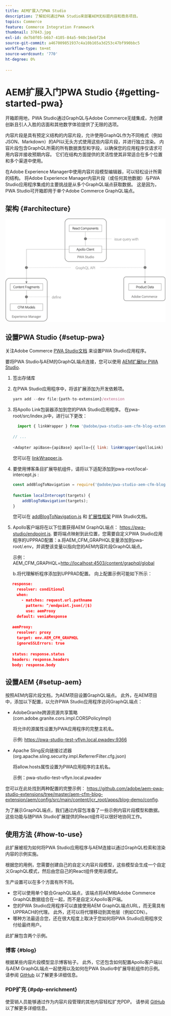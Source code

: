 ```yaml
---
title: AEM扩展入门PWA Studio
description: 了解如何通过PWA Studio来部署AEM无标题内容和商务项目。
topics: Commerce
feature: Commerce Integration Framework
thumbnail: 37843.jpg
exl-id: de7b8f05-b6b7-4105-84a5-940c16ebf2b4
source-git-commit: a467009851937c4a10b165a3d253c47bf990bbc5
workflow-type: tm+mt
source-wordcount: '770'
ht-degree: 0%

---
```


# AEM扩展入门PWA Studio {#getting-started-pwa}

开箱即用地，PWA Studio通过GraphQL与Adobe Commerce无缝集成，为创建创新且引人入胜的店面和其他数字体验提供了无限的选项。

内容片段是具有预定义结构的内容片段，允许使用GraphQL作为不同格式（例如JSON、Markdown）的API以无头方式使用这些内容片段，并进行独立渲染。 内容片段包含GraphQL所需的所有数据类型和字段，以确保您的应用程序仅请求可用内容并接收预期内容。 它们在结构方面提供的灵活性使其非常适合在多个位置和多个渠道中使用。

在Adobe Experience Manager中使用内容片段模型编辑器，可以轻松设计所需的结构。 将Adobe Experience Manager内容片段（或任何其他数据）与PWA Studio应用程序集成的主要挑战是从多个GraphQL端点获取数据。 这是因为，PWA Studio可开箱即用于单个Adobe Commerce GraphQL端点。

## 架构 {#architecture}

![PWA无头架构](/help/commerce/cif/assets/pwa-studio/PWA-Studio_Architecture.png)

## 设置PWA Studio {#setup-pwa}

关注Adobe Commerce [PWA Studio文档](https://developer.adobe.com/commerce/pwa-studio/tutorials/) 来设置PWA Studio应用程序。

要将PWA Studio与AEM的GraphQL端点连接，您可以使用 [AEM扩展for PWA Studio](https://github.com/adobe/aem-pwa-studio-extensions).

1. 签出存储库

1. 在PWA Studio应用程序中，将该扩展添加为开发依赖项。

   ```javascript
   yarn add --dev file:{path-to-extension}/extension
   ```

1. 将Apollo Link包装器添加到您的PWA Studio应用程序。 在pwa-root/src/index.js中，进行以下更改：

   ```javascript
     import { linkWrapper } from '@adobe/pwa-studio-aem-cfm-blog-extension';
   
   // ...
   
   <Adapter apiBase={apiBase} apollo={{ link: linkWrapper(apolloLink) }} store={store}>
   ```

   您可以在 [linkWrapper.js](https://github.com/adobe/aem-pwa-studio-extensions/blob/master/aem-cfm-blog-extension/extension/src/linkWrapper.js).

1. 要使用博客条目扩展导航组件，请将以下适配添加到pwa-root/local-intercept.js :

   ```javascript
   const addBlogToNavigation = require('@adobe/pwa-studio-aem-cfm-blog-extension/src/addBlogToNavigation');
   
   function localIntercept(targets) {
       addBlogToNavigation(targets);
   }    
   ```

   您可以在 [addBlogToNavigation.js](https://github.com/adobe/aem-pwa-studio-extensions/blob/master/aem-cfm-blog-extension/extension/src/addBlogToNavigation.js) 和 [扩展性框架](https://developer.adobe.com/commerce/pwa-studio/guides/general-concepts/extensibility/) PWA Studio文档。

1. Apollo客户端将在以下位置获得AEM GraphQL端点： <https://pwa-studio/endpoint.js>. 要将端点映射到此位置，您需要自定义PWA Studio应用程序的UPPRAD配置：a.将AEM_CFM_GRAPHQL变量添加到pwa-root/.env，并调整该变量以指向您的AEM内容片段GraphQL端点。

   示例：AEM_CFM_GRAPHQL=<http://localhost:4503/content/graphql/global>

   b.将代理解析程序添加到UPPRAD配置。 向上配置示例可能如下所示：

```json
   response:
     resolver: conditional
     when:
       - matches: request.url.pathname
         pattern: ^/endpoint.json(/|$)
         use: aemProxy
     default: veniaResponse

   aemProxy:
     resolver: proxy
     target: env.AEM_CFM_GRAPHQL
     ignoreSSLErrors: true

   status: response.status
   headers: response.headers
   body: response.body
```

## 设置AEM {#setup-aem}

按照AEM内容片段文档，为AEM项目设置GraphQL端点。 此外，在AEM项目中，添加以下配置，以允许PWA Studio应用程序访问GraphQL端点：

* AdobeGranite跨源资源共享策略(com.adobe.granite.cors.impl.CORSPolicyImpl)

   将允许的源属性设置为PWA应用程序的完整主机名。

   示例:  <https://pwa-studio-test-vflyn.local.pwadev:9366>

* Apache Sling反向链接过滤器(org.apache.sling.security.impl.ReferrerFilter.cfg.json)

   将allow.hosts属性设置为PWA应用程序的主机名。

   示例：pwa-studio-test-vflyn.local.pwadev

您可以在此处找到两种配置的完整示例： <https://github.com/adobe/aem-pwa-studio-extensions/tree/master/aem-cfm-blog-extension/aem/config/src/main/content/jcr_root/apps/blog-demo/config>.

为了展示GraphQL端点，我们通过内容包准备了一些示例内容片段模型和数据。 这些功能与随PWA Studio扩展提供的React组件可以很好地协同工作。

## 使用方法 {#how-to-use}

此扩展被视为如何将PWA Studio应用程序与AEM连接以通过GraphQL检索和渲染内容的示例实施。

根据您的用例，您需要创建自己的自定义内容片段模型，这些模型会生成一个自定义GraphQL模式，然后由您自己的React组件使用该模式。

生产设置可以在多个方面有所不同。

* 您可以使用单个联合GraphQL端点，该端点将AEM和Adobe Commerce GraphQL数据组合在一起，而不是自定义Apollo客户端。
* 您的PWA Studio应用程序可以直接使用AEM GraphQL端点URL，而无需具有UPPRACH的代理。 此外，还可以将代理移动到其他层（例如CDN）。
* 哪种方法最适合您，还在很大程度上取决于您如何将PWA Studio应用程序交付给最终用户。

此扩展包含两个示例。

### 博客 {#blog}

根据某些内容片段模型显示博客帖子。 此外，它还包含如何配置Apollo客户端以与AEM GraphQL端点一起使用以及如何在PWA Studio中扩展导航组件的示例。 请参阅 [GitHub](https://github.com/adobe/aem-pwa-studio-extensions/tree/master/aem-cfm-blog-extension) 以了解更多详细信息。

### PDP扩充 {#pdp-enrichment}

使营销人员能够通过作为内容片段管理的其他内容轻松扩充PDP。  请参阅 [GitHub](https://github.com/adobe/aem-pwa-studio-extensions/tree/master/aem-cif-product-page-extension) 以了解更多详细信息。
